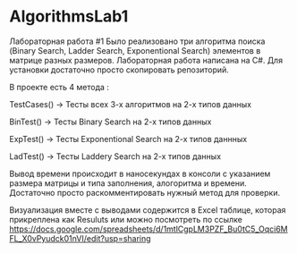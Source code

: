 # AlgorithmsLab1

Лабораторная работа #1
Было реализовано три алгоритма поиска (Binary Search, Ladder Search, Exponentional Search) элементов в матрице разных размеров.
Лабораторная работа написана на C#. Для установки достаточно просто скопировать репозиторий.

В проекте есть 4 метода :

TestCases() -> Тесты всех 3-х алгоритмов на 2-х типов данных

BinTest() -> Тесты Binary Search на 2-х типов данных

ExpTest() -> Тесты Exponentional Search на 2-х типов даннных

LadTest() -> Тесты Laddery Search на 2-х типов данных

Вывод времени происходит в наносекундах в консоли с указанием размера матрицы и типа заполнения, алогоритма и времени.
Достаточно просто раскомментировать нужный метод для проверки.

Визуализация вместе с выводами содержится в Excel таблице, которая прикреплена как Resuluts или можно посмотреть по ссылке https://docs.google.com/spreadsheets/d/1mtlCgpLM3PZF_Bu0tC5_Oqci6MFL_X0vPyudck01nVI/edit?usp=sharing
